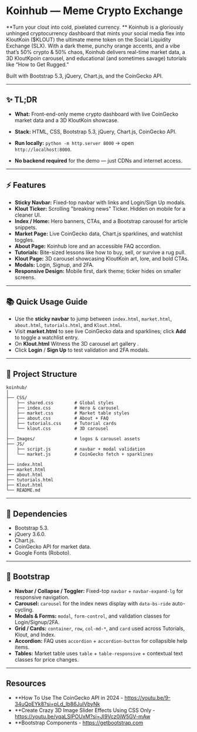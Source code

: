 # Koinhub — Meme Crypto Exchange

**Turn your clout into cold, pixelated currency.
** Koinhub is a gloriously unhinged cryptocurrency dashboard 
that mints your social media flex into KloutKoin ($KLOUT) 
the ultimate meme token on the Social Liquidity Exchange (SLX). 
With a dark theme, punchy orange accents, and a vibe that’s 50% crypto & 50% chaos, 
Koinhub delivers real-time market data, a 3D KloutKpoin carousel, and educational 
(and sometimes savage) tutorials like “How to Get Rugged.” 

Built with Bootstrap 5.3, jQuery, Chart.js, and the CoinGecko API.

---

## ✨ TL;DR

* **What:** Front-end-only meme crypto dashboard with live CoinGecko market data and a 3D KloutKoin showcase.

* **Stack:** HTML, CSS, Bootstrap 5.3, jQuery, Chart.js, CoinGecko API.

* **Run locally:** `python -m http.server 8000` → open `http://localhost:8000`.

* **No backend required** for the demo — just CDNs and internet access.

---

## ⚡ Features

* **Sticky Navbar:** Fixed-top navbar with links and Login/Sign Up modals.
* **Klout Ticker:** Scrolling "breaking news" Ticker. Hidden on mobile for a cleaner UI.
* **Index / Home:** Hero banners, CTAs, and a Bootstrap carousel for article snippets.
* **Market Page:** Live CoinGecko data, Chart.js sparklines, and watchlist toggles.
* **About Page:** Koinhub lore and an accessible FAQ accordion.
* **Tutorials:** Bite-sized lessons like how to buy, sell, or survive a rug pull.
* **Klout Page:** 3D carousel showcasing KloutKoin art, lore, and bold CTAs.
* **Modals:** Login, Signup, and 2FA.
* **Responsive Design:** Mobile first, dark theme; ticker hides on smaller screens.

---
## 📚 Quick Usage Guide

* Use the **sticky navbar** to jump between `index.html`, `market.html`, `about.html`, `tutorials.html`, and `Klout.html`.
* Visit **market.html** to see live CoinGecko data and sparklines; click **Add** to toggle a watchlist entry.
* On **Klout.html** Witness the 3D carousel art gallery .
* Click **Login** / **Sign Up** to test validation and 2FA modals.

---

## 📂 Project Structure

```
koinhub/
│
├── CSS/
│   ├── shared.css        # Global styles
│   ├── index.css         # Hero & carousel
│   ├── market.css        # Market table styles
│   ├── about.css         # About + FAQ
│   ├── tutorials.css     # Tutorial cards
│   └── klout.css         # 3D carousel
│
├── Images/               # logos & carousel assets
├── JS/
│   ├── script.js         # navbar + modal validation
│   └── market.js         # CoinGecko fetch + sparklines
│
├── index.html
├── market.html
├── about.html
├── tutorials.html
├── Klout.html
└── README.md
```

---

## 🧩 Dependencies

* Bootstrap 5.3.
* jQuery 3.6.0.
* Chart.js.
* CoinGecko API for market data.
* Google Fonts (Roboto).


---

## 🎨 Bootstrap
* **Navbar / Collapse / Toggler:** Fixed-top `navbar` + `navbar-expand-lg` for responsive navigation.
* **Carousel:** `carousel` for the index news display with `data-bs-ride` auto-cycling.
* **Modals & Forms:** `modal`, `form-control`, and validation classes for Login/Signup/2FA.
* **Grid / Cards:** `container`, `row`, `col-md-*`, and `card` used across Tutorials, Klout, and Index.
* **Accordion:** FAQ uses `accordion` + `accordion-button` for collapsible help items.
* **Tables:** Market table uses `table` + `table-responsive` + contextual text classes for price changes.

---

## Resources

* **How To Use The CoinGecko API in 2024  -  https://youtu.be/9-34uQpEYk8?si=pLd_Ib86JulVbyNk
* **Create Crazy 3D Image Slider Effects Using CSS Only  -  https://youtu.be/yqaLSlPOUxM?si=JI9Vcz0jW5GV-mAw
* **Bootstrap Components  -  https://getbootstrap.com

